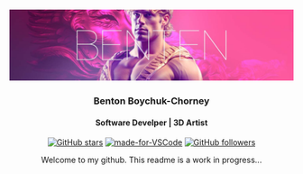 <div align="center">
<br />

![b3nten](.github/banner.jpg)

<h3>Benton Boychuk-Chorney</h3>

#### Software Develper | 3D Artist


[![GitHub stars](https://img.shields.io/github/stars/freeCodeCamp/freeCodeCamp.svg?style=social&label=Star&maxAge=2592000)](https://github.com/freeCodeCamp/freeCodeCamp)
[![made-for-VSCode](https://img.shields.io/badge/Made%20for-VSCode-1f425f.svg)](https://code.visualstudio.com/)
[![GitHub followers](https://img.shields.io/github/followers/torvalds.svg?style=social&label=Follow&maxAge=2592000)](https://github.com/torvalds?tab=followers)


Welcome to my github. This readme is a work in progress...